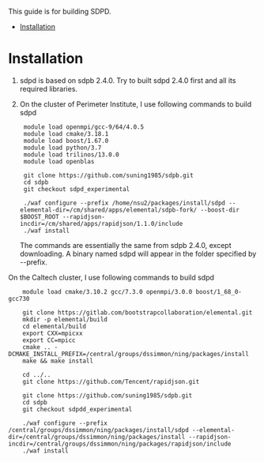 This guide is for building SDPD.

* [Installation](#installation)

# Installation

1. sdpd is based on sdpb 2.4.0. Try to built sdpd 2.4.0 first and all its required libraries.

2. On the cluster of Perimeter Institute, I use following commands to build sdpd

        module load openmpi/gcc-9/64/4.0.5
        module load cmake/3.18.1
        module load boost/1.67.0
        module load python/3.7
        module load trilinos/13.0.0
        module load openblas
        
        git clone https://github.com/suning1985/sdpb.git
        cd sdpb
        git checkout sdpd_experimental
        
        ./waf configure --prefix /home/nsu2/packages/install/sdpd --elemental-dir=/cm/shared/apps/elemental/sdpb-fork/ --boost-dir $BOOST_ROOT --rapidjson-incdir=/cm/shared/apps/rapidjson/1.1.0/include
        ./waf install

    The commands are essentially the same from sdpb 2.4.0, except downloading. A binary named sdpd will appear in the folder specified by --prefix.

On the Caltech cluster, I use following commands to build sdpd

        module load cmake/3.10.2 gcc/7.3.0 openmpi/3.0.0 boost/1_68_0-gcc730
        
        git clone https://gitlab.com/bootstrapcollaboration/elemental.git
        mkdir -p elemental/build
        cd elemental/build
        export CXX=mpicxx
        export CC=mpicc
        cmake .. -DCMAKE_INSTALL_PREFIX=/central/groups/dssimmon/ning/packages/install
        make && make install
        
        cd ../..
        git clone https://github.com/Tencent/rapidjson.git

        git clone https://github.com/suning1985/sdpb.git
        cd sdpb
        git checkout sdpdd_experimental
        
        ./waf configure --prefix /central/groups/dssimmon/ning/packages/install/sdpd --elemental-dir=/central/groups/dssimmon/ning/packages/install --rapidjson-incdir=/central/groups/dssimmon/ning/packages/rapidjson/include
        ./waf install
